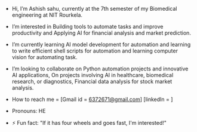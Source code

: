 -  Hi, I’m Ashish sahu, currently at the 7th semester of my Biomedical engineering at NIT Rourkela.
-  I’m interested in Building tools to automate tasks and improve  productivity and Applying AI for financial analysis and market prediction.
-  I’m  currently learning AI model development for automation and learning to write  efficient shell scripts for automation and learning computer vision for automating task.

-  I’m looking to collaborate on Python automation projects and innovative AI applications, On projects involving AI in healthcare, biomedical research, or diagnostics, Financial data analysis for stock  market analysis.


-  How to reach me = [Gmail id = 6372671@gmail.com] [linkedIn = ]
-  Pronouns: HE
- ⚡ Fun fact: "If it has four wheels and goes fast, I'm interested!" 

<!---
Ashish-s2/Ashish-s2 is a  special  repository  because its`README.md` (this file) appears on your GitHub profile.
You can click the Preview link to take a look at your changes.
--->
